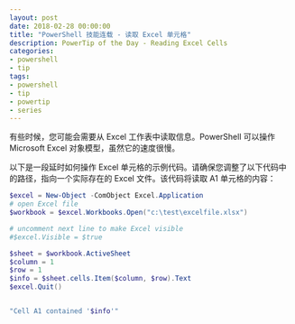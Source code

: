 ```yaml
---
layout: post
date: 2018-02-28 00:00:00
title: "PowerShell 技能连载 - 读取 Excel 单元格"
description: PowerTip of the Day - Reading Excel Cells
categories:
- powershell
- tip
tags:
- powershell
- tip
- powertip
- series
---
```

有些时候，您可能会需要从 Excel 工作表中读取信息。PowerShell 可以操作 Microsoft Excel 对象模型，虽然它的速度很慢。

以下是一段延时如何操作 Excel 单元格的示例代码。请确保您调整了以下代码中的路径，指向一个实际存在的 Excel 文件。该代码将读取 A1 单元格的内容：

```powershell
$excel = New-Object -ComObject Excel.Application
# open Excel file
$workbook = $excel.Workbooks.Open("c:\test\excelfile.xlsx")

# uncomment next line to make Excel visible
#$excel.Visible = $true

$sheet = $workbook.ActiveSheet
$column = 1
$row = 1
$info = $sheet.cells.Item($column, $row).Text
$excel.Quit()


"Cell A1 contained '$info'"
```

<!--本文国际来源：[Reading Excel Cells](http://community.idera.com/powershell/powertips/b/tips/posts/readingexcel-cells)-->
